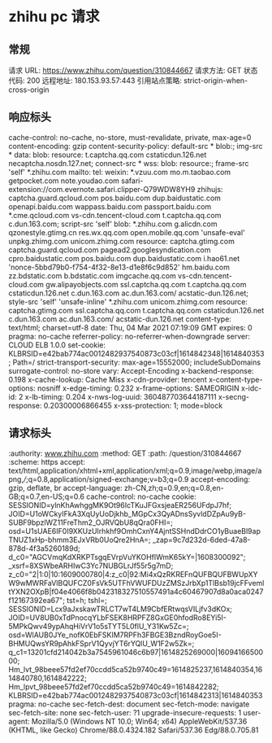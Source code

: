# zhihu pc 请求

## 常规

请求 URL: https://www.zhihu.com/question/310844667
请求方法: GET
状态代码: 200
远程地址: 180.153.93.57:443
引用站点策略: strict-origin-when-cross-origin

## 响应标头

cache-control: no-cache, no-store, must-revalidate, private, max-age=0
content-encoding: gzip
content-security-policy: default-src * blob:; img-src * data: blob: resource: t.captcha.qq.com cstaticdun.126.net necaptcha.nosdn.127.net; connect-src * wss: blob: resource:; frame-src 'self' *.zhihu.com mailto: tel: weixin: *.vzuu.com mo.m.taobao.com getpocket.com note.youdao.com safari-extension://com.evernote.safari.clipper-Q79WDW8YH9 zhihujs: captcha.guard.qcloud.com pos.baidu.com dup.baidustatic.com openapi.baidu.com wappass.baidu.com passport.baidu.com *.cme.qcloud.com vs-cdn.tencent-cloud.com t.captcha.qq.com c.dun.163.com; script-src 'self' blob: *.zhihu.com g.alicdn.com qzonestyle.gtimg.cn res.wx.qq.com open.mobile.qq.com 'unsafe-eval' unpkg.zhimg.com unicom.zhimg.com resource: captcha.gtimg.com captcha.guard.qcloud.com pagead2.googlesyndication.com cpro.baidustatic.com pos.baidu.com dup.baidustatic.com i.hao61.net 'nonce-5bbd79b0-f754-4f32-8e13-d1e8f6c9d852' hm.baidu.com zz.bdstatic.com b.bdstatic.com imgcache.qq.com vs-cdn.tencent-cloud.com gw.alipayobjects.com ssl.captcha.qq.com t.captcha.qq.com cstaticdun.126.net c.dun.163.com ac.dun.163.com/ acstatic-dun.126.net; style-src 'self' 'unsafe-inline' *.zhihu.com unicom.zhimg.com resource: captcha.gtimg.com ssl.captcha.qq.com t.captcha.qq.com cstaticdun.126.net c.dun.163.com ac.dun.163.com/ acstatic-dun.126.net
content-type: text/html; charset=utf-8
date: Thu, 04 Mar 2021 07:19:09 GMT
expires: 0
pragma: no-cache
referrer-policy: no-referrer-when-downgrade
server: CLOUD ELB 1.0.0
set-cookie: KLBRSID=e42bab774ac0012482937540873c03cf|1614842348|1614840353; Path=/
strict-transport-security: max-age=15552000; includeSubDomains
surrogate-control: no-store
vary: Accept-Encoding
x-backend-response: 0.198
x-cache-lookup: Cache Miss
x-cdn-provider: tencent
x-content-type-options: nosniff
x-edge-timing: 0.232
x-frame-options: SAMEORIGIN
x-idc-id: 2
x-lb-timing: 0.204
x-nws-log-uuid: 360487703644187111
x-secng-response: 0.20300006866455
x-xss-protection: 1; mode=block

## 请求标头

:authority: www.zhihu.com
:method: GET
:path: /question/310844667
:scheme: https
accept: text/html,application/xhtml+xml,application/xml;q=0.9,image/webp,image/apng,*/*;q=0.8,application/signed-exchange;v=b3;q=0.9
accept-encoding: gzip, deflate, br
accept-language: zh-CN,zh;q=0.9,en;q=0.8,en-GB;q=0.7,en-US;q=0.6
cache-control: no-cache
cookie: SESSIONID=ylnKhAwhggMK9Ot96IcTKuJFGxsjeaER256UFdpJ7hf; JOID=U1oWCkyIFkA3XqUyUoDjkhb_MGpCx3QyADnsSyvldDZpAu9yB-SUBF9bpzlWZ11FreThm2_OJRVQbU8qQra0FHI=; osd=U1sUAE6IF0I9XKUzUIrhkhf9OmhCxnY4AjntSSHndDdrCO1yBuaeBl9apTNUZ1xHp-bhmm3EJxVRb0UoQre2HnA=; _zap=9c7d232d-6ded-47a8-878d-4f3a5260189d; d_c0="AGCVmqKdXRKPTsgqEVrpVuYKOHflWmK65kY=|1608300092"; _xsrf=8XSWbeARHIwC3Yc7NUBGLrJf55r5g7mD; z_c0="2|1:0|10:1609000780|4:z_c0|92:Mi4xQzRKREFnQUFBQUFBWUpXYW9wMWRFaVlBQUFCZ0FsVk5UTFhVWUFDUzZMSzJrbXp1TlBsb19jcFFvemltYXN2OXpB|f04e4066f8b042318327510557491a4c60467907d8a0aca0247f12167392ea67"; tst=h; tshl=; SESSIONID=Lcx9aJxskawTRLCT7wT4LM9CbfERtwqsVILjfv3dKOx; JOID=UV8UB0xTdPnocqYLbFSEK8HRPFZ8GxGE0hfodRo8EYi5I-5MPkQwv49ypAhqHiVrV1o5sTYT5L0flU_Y31Kw5Zc=; osd=WlAUB0JYe_nofK0EbFSKIM7RPFh3FBGE3BzndRoyGoe5I-BHMUQwsYR9pAhkFSprV1QyvjYT6rYQlU_W1F2w5Zk=; q_c1=13201cfd214042b3a7545961046c6b97|1614825269000|1609416650000; Hm_lvt_98beee57fd2ef70ccdd5ca52b9740c49=1614825237,1614840354,1614840780,1614842222; Hm_lpvt_98beee57fd2ef70ccdd5ca52b9740c49=1614842282; KLBRSID=e42bab774ac0012482937540873c03cf|1614842313|1614840353
pragma: no-cache
sec-fetch-dest: document
sec-fetch-mode: navigate
sec-fetch-site: none
sec-fetch-user: ?1
upgrade-insecure-requests: 1
user-agent: Mozilla/5.0 (Windows NT 10.0; Win64; x64) AppleWebKit/537.36 (KHTML, like Gecko) Chrome/88.0.4324.182 Safari/537.36 Edg/88.0.705.81